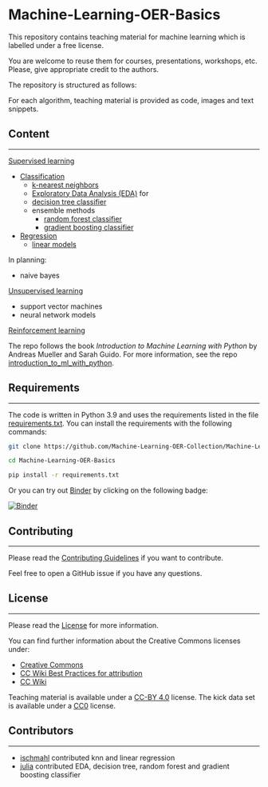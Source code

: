 <!--
SPDX-FileCopyrightText: 2023 Machine-Learning-OER-Collection
SPDX-License-Identifier: CC-BY-4.0
-->

# Machine-Learning-OER-Basics
This repository contains teaching material for machine learning which is labelled under a free license.

You are welcome to reuse them for courses, presentations, workshops, etc.  
Please, give appropriate credit to the authors.

The repository is structured as follows:

For each algorithm, teaching material is provided as code, images and text snippets.

## Content
---
[Supervised learning](/supervised_learning/)
  * [Classification](/supervised_learning/classification/) 
    * [k-nearest neighbors](/supervised_learning/classification/k_nearest_neighbors/)
    * [Exploratory Data Analysis (EDA)](/supervised_learning/Exploratory_data_analysis_code.ipynb) for
    * [decision tree classifier](/supervised_learning/classification/decision_tree/)
    * ensemble methods
      * [random forest classifier](/supervised_learning/classification/ensemble_methods/random_forest/)
      * [gradient boosting classifier](/supervised_learning/classification/ensemble_methods/boosting/)
  * [Regression](/supervised_learning/regression/)
    * [linear models](/supervised_learning/regression/linear_models/linear_regression/)

In planning:

* naive bayes

[Unsupervised learning](/unsupervised_learning/)

* support vector machines
* neural network models

[Reinforcement learning](/reinforcement_learning/)


The repo follows the book _Introduction to Machine Learning with Python_ by Andreas Mueller and Sarah Guido.
For more information, see the repo [introduction_to_ml_with_python](https://github.com/amueller/introduction_to_ml_with_python).

## Requirements 
---

The code is written in Python 3.9 and uses the requirements listed in the file [requirements.txt](#requirements).
You can install the requirements with the following commands:

```bash
git clone https://github.com/Machine-Learning-OER-Collection/Machine-Learning-OER-Basics

cd Machine-Learning-OER-Basics

pip install -r requirements.txt
```

Or you can try out [Binder](https://mybinder.readthedocs.io/en/latest/) by clicking on the following badge:

[![Binder](https://mybinder.org/badge_logo.svg)](https://mybinder.org/v2/gh/Machine-Learning-OER-Collection/Machine-Learning-OER-Basics/HEAD)

## Contributing 
---
Please read the [Contributing Guidelines](/CONTRIBUTING.md) if you want to contribute.

Feel free to open a GitHub issue if you have any questions. 


## License
---
Please read the [License](/Machine-Learning-OER-Basics-main/License.md) for more information.

You can find further information about the Creative Commons licenses under:
* [Creative Commons](https://creativecommons.org/)
* [CC Wiki Best Practices for attribution](https://wiki.creativecommons.org/wiki/Best_practices_for_attribution) 
* [CC Wiki](https://wiki.creativecommons.org/)

Teaching material is available under a [CC-BY 4.0](https://creativecommons.org/licenses/by/4.0/deed.en) license. 
The kick data set is available under a [CC0](https://creativecommons.org/publicdomain/zero/1.0/) license.


## Contributors
---
- [ischmahl](https://github.com/ischmahl) contributed knn and linear regression
- [julia](https://github.com/auringonnousu) contributed EDA, decision tree, random forest and gradient boosting classifier
